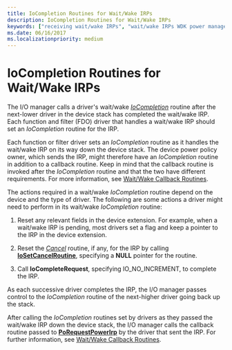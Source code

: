 ```yaml
---
title: IoCompletion Routines for Wait/Wake IRPs
description: IoCompletion Routines for Wait/Wake IRPs
keywords: ["receiving wait/wake IRPs", "wait/wake IRPs WDK power management , receiving", "IoCompletion routines"]
ms.date: 06/16/2017
ms.localizationpriority: medium
---
```


# IoCompletion Routines for Wait/Wake IRPs





The I/O manager calls a driver's wait/wake [*IoCompletion*](/windows-hardware/drivers/ddi/wdm/nc-wdm-io_completion_routine) routine after the next-lower driver in the device stack has completed the wait/wake IRP. Each function and filter (FDO) driver that handles a wait/wake IRP should set an *IoCompletion* routine for the IRP.

Each function or filter driver sets an *IoCompletion* routine as it handles the wait/wake IRP on its way down the device stack. The device power policy owner, which sends the IRP, might therefore have an *IoCompletion* routine in addition to a callback routine. Keep in mind that the callback routine is invoked after the *IoCompletion* routine and that the two have different requirements. For more information, see [Wait/Wake Callback Routines](wait-wake-callback-routines.md).

The actions required in a wait/wake *IoCompletion* routine depend on the device and the type of driver. The following are some actions a driver might need to perform in its wait/wake *IoCompletion* routine:

1.  Reset any relevant fields in the device extension. For example, when a wait/wake IRP is pending, most drivers set a flag and keep a pointer to the IRP in the device extension.

2.  Reset the [*Cancel*](/windows-hardware/drivers/ddi/wdm/nc-wdm-driver_cancel) routine, if any, for the IRP by calling [**IoSetCancelRoutine**](/windows-hardware/drivers/ddi/wdm/nf-wdm-iosetcancelroutine), specifying a **NULL** pointer for the routine.

3.  Call **IoCompleteRequest**, specifying IO\_NO\_INCREMENT, to complete the IRP.

As each successive driver completes the IRP, the I/O manager passes control to the *IoCompletion* routine of the next-higher driver going back up the stack.

After calling the *IoCompletion* routines set by drivers as they passed the wait/wake IRP down the device stack, the I/O manager calls the callback routine passed to [**PoRequestPowerIrp**](/windows-hardware/drivers/ddi/wdm/nf-wdm-porequestpowerirp) by the driver that sent the IRP. For further information, see [Wait/Wake Callback Routines](wait-wake-callback-routines.md).

 

